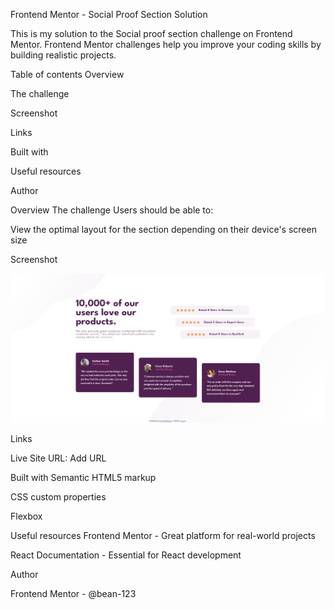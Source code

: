 Frontend Mentor - Social Proof Section Solution

This is my solution to the Social proof section challenge on Frontend Mentor. Frontend Mentor challenges help you improve your coding skills by building realistic projects.

Table of contents
Overview

The challenge

Screenshot

Links

Built with

Useful resources

Author


Overview
The challenge
Users should be able to:

View the optimal layout for the section depending on their device's screen size

Screenshot

![page](images/page.png)

Links

Live Site URL: Add URL

Built with
Semantic HTML5 markup

CSS custom properties

Flexbox

Useful resources
Frontend Mentor - Great platform for real-world projects

React Documentation - Essential for React development

Author

Frontend Mentor - @bean-123
